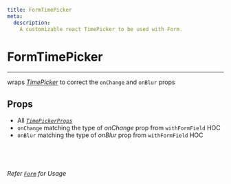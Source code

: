 ```YAML
title: FormTimePicker
meta:
  description:
    A customizable react TimePicker to be used with Form.
```

# FormTimePicker

---

wraps [_TimePicker_](https://mui.com/components/time-picker/) to correct the `onChange` and `onBlur` props

## Props

- All [_`TimePickerProps`_](https://mui.com/api/time-picker/#props)
- `onChange` matching the type of _onChange_ prop from `withFormField` HOC
- `onBlur` matching the type of _onBlur_ prop from `withFormField` HOC

## &nbsp;

_Refer [`Form`](../form) for Usage_
